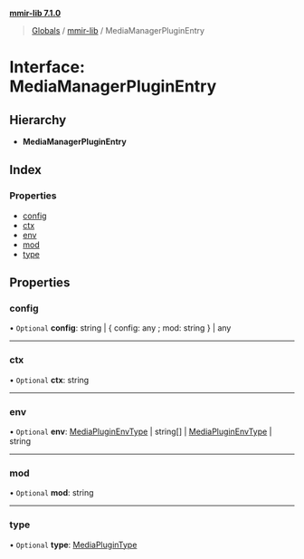 **[mmir-lib 7.1.0](../README.md)**

> [Globals](../README.md) / [mmir-lib](../modules/mmir_lib.md) / MediaManagerPluginEntry

# Interface: MediaManagerPluginEntry

## Hierarchy

* **MediaManagerPluginEntry**

## Index

### Properties

* [config](mmir_lib.mediamanagerpluginentry.md#config)
* [ctx](mmir_lib.mediamanagerpluginentry.md#ctx)
* [env](mmir_lib.mediamanagerpluginentry.md#env)
* [mod](mmir_lib.mediamanagerpluginentry.md#mod)
* [type](mmir_lib.mediamanagerpluginentry.md#type)

## Properties

### config

• `Optional` **config**: string \| { config: any ; mod: string  } \| any

___

### ctx

• `Optional` **ctx**: string

___

### env

• `Optional` **env**: [MediaPluginEnvType](../modules/mmir_lib.md#mediapluginenvtype) \| string[] \| [MediaPluginEnvType](../modules/mmir_lib.md#mediapluginenvtype) \| string

___

### mod

• `Optional` **mod**: string

___

### type

• `Optional` **type**: [MediaPluginType](../modules/mmir_lib.md#mediaplugintype)
